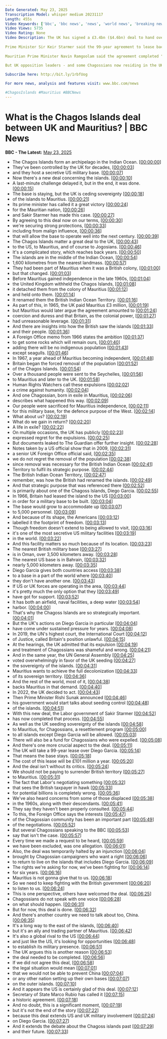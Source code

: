 ```yaml
---
Date Generated: May 23, 2025
Transcription Model: whisper medium 20231117
Length: 455s
Video Keywords: ['bbc', 'bbc news', 'news', 'world news', 'breaking news', 'us news', 'world', 'america', 'usa', 'usa news', 'india news']
Video Views: 5735
Video Rating: None
Video Description: The UK has signed a £3.4bn ($4.6bn) deal to hand over sovereignty of the Chagos Islands to Mauritius, while retaining control of a UK-US military base on Diego Garcia - the largest of the islands.
 
Prime Minister Sir Keir Starmer said the 99-year agreement to lease back Diego Garcia will cost the UK £101m a year, and is necessary to protect the base from "malign influence". 
 
Mauritian Prime Minister Navin Ramgoolam said the agreement completed "the total process of decolonisation".
 
But UK opposition leaders - and some Chagossians now residing in the UK - have criticised the deal.

Subscribe here: http://bit.ly/1rbfUog

For more news, analysis and features visit: www.bbc.com/news 

#ChagosIslands #Mauritius #BBCNews
---
```


# What is the Chagos Islands deal between UK and Mauritius? | BBC News
**BBC - The Latest:** [May 23, 2025](https://www.youtube.com/watch?v=6gwa1f15p94)
*  The Chagos Islands form an archipelago in the Indian Ocean. [[00:00:00](https://www.youtube.com/watch?v=6gwa1f15p94&t=0.0s)]
*  They've been controlled by the UK for decades, [[00:00:03](https://www.youtube.com/watch?v=6gwa1f15p94&t=3.84s)]
*  and they host a secretive US military base. [[00:00:07](https://www.youtube.com/watch?v=6gwa1f15p94&t=7.0s)]
*  Now there's a new deal concerning the islands. [[00:00:10](https://www.youtube.com/watch?v=6gwa1f15p94&t=10.44s)]
*  A last-minute challenge delayed it, but in the end, it was done. [[00:00:15](https://www.youtube.com/watch?v=6gwa1f15p94&t=15.08s)]
*  The base is staying, but the UK is ceding sovereignty [[00:00:18](https://www.youtube.com/watch?v=6gwa1f15p94&t=18.64s)]
*  of the islands to Mauritius. [[00:00:21](https://www.youtube.com/watch?v=6gwa1f15p94&t=21.8s)]
*  Its prime minister has called it a great victory [[00:00:24](https://www.youtube.com/watch?v=6gwa1f15p94&t=24.04s)]
*  for the Mauritian nation, [[00:00:26](https://www.youtube.com/watch?v=6gwa1f15p94&t=26.240000000000002s)]
*  and Sakir Starmer has made this case. [[00:00:27](https://www.youtube.com/watch?v=6gwa1f15p94&t=27.48s)]
*  By agreeing to this deal now on our terms, [[00:00:30](https://www.youtube.com/watch?v=6gwa1f15p94&t=30.36s)]
*  we're securing strong protections, [[00:00:33](https://www.youtube.com/watch?v=6gwa1f15p94&t=33.92s)]
*  including from malign influence, [[00:00:36](https://www.youtube.com/watch?v=6gwa1f15p94&t=36.56s)]
*  that will allow the base to operate well into the next century. [[00:00:39](https://www.youtube.com/watch?v=6gwa1f15p94&t=39.08s)]
*  The Chagos Islands matter a great deal to the UK, [[00:00:43](https://www.youtube.com/watch?v=6gwa1f15p94&t=43.2s)]
*  to the US, to Mauritius, and of course to Jogosians. [[00:00:46](https://www.youtube.com/watch?v=6gwa1f15p94&t=46.96s)]
*  It's a complicated story, which reaches back years. [[00:00:50](https://www.youtube.com/watch?v=6gwa1f15p94&t=50.8s)]
*  The islands are in the middle of the Indian Ocean, [[00:00:54](https://www.youtube.com/watch?v=6gwa1f15p94&t=54.92s)]
*  1,600 kilometres from the nearest landmass. [[00:00:57](https://www.youtube.com/watch?v=6gwa1f15p94&t=57.36s)]
*  They had been part of Mauritius when it was a British colony, [[00:01:00](https://www.youtube.com/watch?v=6gwa1f15p94&t=60.36s)]
*  but that changed. [[00:01:03](https://www.youtube.com/watch?v=6gwa1f15p94&t=63.48s)]
*  Before Mauritius gained independence in the late 1960s, [[00:01:04](https://www.youtube.com/watch?v=6gwa1f15p94&t=64.92s)]
*  the United Kingdom withheld the Chagos Islands, [[00:01:08](https://www.youtube.com/watch?v=6gwa1f15p94&t=68.92s)]
*  it detached them from the colony of Mauritius [[00:01:12](https://www.youtube.com/watch?v=6gwa1f15p94&t=72.16s)]
*  and held onto them. [[00:01:14](https://www.youtube.com/watch?v=6gwa1f15p94&t=74.88s)]
*  It renamed them the British Indian Ocean Territory. [[00:01:16](https://www.youtube.com/watch?v=6gwa1f15p94&t=76.0s)]
*  As part of this, in 1965, the UK paid Mauritius £3 million, [[00:01:19](https://www.youtube.com/watch?v=6gwa1f15p94&t=79.44s)]
*  but Mauritius would later argue the agreement amounted to [[00:01:24](https://www.youtube.com/watch?v=6gwa1f15p94&t=84.2s)]
*  coercion and duress and that Britain, as the colonial power, [[00:01:27](https://www.youtube.com/watch?v=6gwa1f15p94&t=87.2s)]
*  had unreasonable leverage. [[00:01:31](https://www.youtube.com/watch?v=6gwa1f15p94&t=91.04s)]
*  And there are insights into how the British saw the islands [[00:01:33](https://www.youtube.com/watch?v=6gwa1f15p94&t=93.36s)]
*  and their people. [[00:01:36](https://www.youtube.com/watch?v=6gwa1f15p94&t=96.16s)]
*  A Foreign Office memo from 1966 states the ambition [[00:01:37](https://www.youtube.com/watch?v=6gwa1f15p94&t=97.48s)]
*  to get some rocks which will remain ours, [[00:01:40](https://www.youtube.com/watch?v=6gwa1f15p94&t=100.92s)]
*  adding there will be no indigenous population [[00:01:43](https://www.youtube.com/watch?v=6gwa1f15p94&t=103.6s)]
*  except seagulls. [[00:01:46](https://www.youtube.com/watch?v=6gwa1f15p94&t=106.4s)]
*  In 1967, a year ahead of Mauritius becoming independent, [[00:01:48](https://www.youtube.com/watch?v=6gwa1f15p94&t=108.32000000000001s)]
*  Britain began the forced removal of the population [[00:01:52](https://www.youtube.com/watch?v=6gwa1f15p94&t=112.0s)]
*  of the Chagos Islands. [[00:01:54](https://www.youtube.com/watch?v=6gwa1f15p94&t=114.68s)]
*  Over a thousand people were sent to the Seychelles, [[00:01:56](https://www.youtube.com/watch?v=6gwa1f15p94&t=116.32s)]
*  to Mauritius and later to the UK. [[00:01:58](https://www.youtube.com/watch?v=6gwa1f15p94&t=118.63999999999999s)]
*  Human Rights Watchers call these expulsions [[00:02:02](https://www.youtube.com/watch?v=6gwa1f15p94&t=122.08s)]
*  a crime against humanity. [[00:02:04](https://www.youtube.com/watch?v=6gwa1f15p94&t=124.27999999999999s)]
*  And one Chagossian, born in exile in Mauritius, [[00:02:06](https://www.youtube.com/watch?v=6gwa1f15p94&t=126.36s)]
*  describes what happened this way. [[00:02:09](https://www.youtube.com/watch?v=6gwa1f15p94&t=129.16s)]
*  Our people were sacrificed for Mauritius independence, [[00:02:11](https://www.youtube.com/watch?v=6gwa1f15p94&t=131.68s)]
*  for this military base, for the defence purpose of the West. [[00:02:14](https://www.youtube.com/watch?v=6gwa1f15p94&t=134.64s)]
*  What about us? [[00:02:19](https://www.youtube.com/watch?v=6gwa1f15p94&t=139.68s)]
*  What do we gain in return? [[00:02:20](https://www.youtube.com/watch?v=6gwa1f15p94&t=140.4s)]
*  A life in exile? [[00:02:22](https://www.youtube.com/watch?v=6gwa1f15p94&t=142.16s)]
*  On multiple occasions, the UK has publicly [[00:02:23](https://www.youtube.com/watch?v=6gwa1f15p94&t=143.88s)]
*  expressed regret for the expulsions. [[00:02:25](https://www.youtube.com/watch?v=6gwa1f15p94&t=145.92s)]
*  But documents leaked to The Guardian offer further insight. [[00:02:28](https://www.youtube.com/watch?v=6gwa1f15p94&t=148.0s)]
*  Notes taken by a US official show that in 2009, [[00:02:31](https://www.youtube.com/watch?v=6gwa1f15p94&t=151.88s)]
*  a senior UK Foreign Office official said, [[00:02:35](https://www.youtube.com/watch?v=6gwa1f15p94&t=155.92s)]
*  we do not regret the removal of the population [[00:02:38](https://www.youtube.com/watch?v=6gwa1f15p94&t=158.72s)]
*  since removal was necessary for the British Indian Ocean [[00:02:41](https://www.youtube.com/watch?v=6gwa1f15p94&t=161.23999999999998s)]
*  Territory to fulfil its strategic purpose. [[00:02:44](https://www.youtube.com/watch?v=6gwa1f15p94&t=164.11999999999998s)]
*  The British Indian Ocean Territory, [[00:02:47](https://www.youtube.com/watch?v=6gwa1f15p94&t=167.64s)]
*  remember, was how the British had renamed the islands. [[00:02:49](https://www.youtube.com/watch?v=6gwa1f15p94&t=169.11999999999998s)]
*  And that strategic purpose that was referenced there [[00:02:52](https://www.youtube.com/watch?v=6gwa1f15p94&t=172.48s)]
*  is primarily about one of the Chagoss Islands, Diego Garcia. [[00:02:55](https://www.youtube.com/watch?v=6gwa1f15p94&t=175.56s)]
*  In 1966, Britain had leased the island to the US [[00:03:00](https://www.youtube.com/watch?v=6gwa1f15p94&t=180.68s)]
*  in order for a military base to be built. [[00:03:04](https://www.youtube.com/watch?v=6gwa1f15p94&t=184.44s)]
*  The base would grow to accommodate up [[00:03:07](https://www.youtube.com/watch?v=6gwa1f15p94&t=187.8s)]
*  to 5,000 personnel. [[00:03:09](https://www.youtube.com/watch?v=6gwa1f15p94&t=189.76s)]
*  And because of its shape, the Americans [[00:03:12](https://www.youtube.com/watch?v=6gwa1f15p94&t=192.08s)]
*  labelled it the footprint of freedom. [[00:03:13](https://www.youtube.com/watch?v=6gwa1f15p94&t=193.84s)]
*  Though freedom doesn't extend to being allowed to visit, [[00:03:16](https://www.youtube.com/watch?v=6gwa1f15p94&t=196.28s)]
*  it's one of the most secretive US military facilities [[00:03:19](https://www.youtube.com/watch?v=6gwa1f15p94&t=199.04s)]
*  in the world. [[00:03:22](https://www.youtube.com/watch?v=6gwa1f15p94&t=202.08s)]
*  And this facility matters so much because of its location. [[00:03:23](https://www.youtube.com/watch?v=6gwa1f15p94&t=203.51999999999998s)]
*  The nearest British military base [[00:03:27](https://www.youtube.com/watch?v=6gwa1f15p94&t=207.48s)]
*  is in Oman, over 3,500 kilometers away. [[00:03:28](https://www.youtube.com/watch?v=6gwa1f15p94&t=208.92s)]
*  The nearest US base is in Bahrain, [[00:03:32](https://www.youtube.com/watch?v=6gwa1f15p94&t=212.83999999999997s)]
*  nearly 5,000 kilometers away. [[00:03:35](https://www.youtube.com/watch?v=6gwa1f15p94&t=215.16s)]
*  Diego Garcia gives both countries access [[00:03:38](https://www.youtube.com/watch?v=6gwa1f15p94&t=218.0s)]
*  to a base in a part of the world where [[00:03:40](https://www.youtube.com/watch?v=6gwa1f15p94&t=220.76s)]
*  they don't have another one. [[00:03:43](https://www.youtube.com/watch?v=6gwa1f15p94&t=223.44s)]
*  If US or UK forces are operating in the area, [[00:03:44](https://www.youtube.com/watch?v=6gwa1f15p94&t=224.92s)]
*  it's pretty much the only option that they [[00:03:49](https://www.youtube.com/watch?v=6gwa1f15p94&t=229.79999999999998s)]
*  have got for support. [[00:03:52](https://www.youtube.com/watch?v=6gwa1f15p94&t=232.36s)]
*  It has both an airfield, naval facilities, a deep water [[00:03:54](https://www.youtube.com/watch?v=6gwa1f15p94&t=234.24s)]
*  harbor. [[00:04:00](https://www.youtube.com/watch?v=6gwa1f15p94&t=240.28s)]
*  That's why the Chagoss Islands are so strategically important. [[00:04:01](https://www.youtube.com/watch?v=6gwa1f15p94&t=241.04000000000002s)]
*  But the UK's actions on Diego Garcia in particular [[00:04:04](https://www.youtube.com/watch?v=6gwa1f15p94&t=244.96s)]
*  have come under sustained pressure for years. [[00:04:08](https://www.youtube.com/watch?v=6gwa1f15p94&t=248.72000000000003s)]
*  In 2019, the UN's highest court, the International Court [[00:04:12](https://www.youtube.com/watch?v=6gwa1f15p94&t=252.36s)]
*  of Justice, called Britain's position unlawful. [[00:04:15](https://www.youtube.com/watch?v=6gwa1f15p94&t=255.60000000000002s)]
*  At the hearings, the UK admitted that its expulsion [[00:04:19](https://www.youtube.com/watch?v=6gwa1f15p94&t=259.28000000000003s)]
*  and treatment of Chagossians was shameful and wrong. [[00:04:21](https://www.youtube.com/watch?v=6gwa1f15p94&t=261.96s)]
*  And in the same year, the UN General Assembly [[00:04:25](https://www.youtube.com/watch?v=6gwa1f15p94&t=265.68s)]
*  voted overwhelmingly in favor of the UK seeding [[00:04:27](https://www.youtube.com/watch?v=6gwa1f15p94&t=267.84s)]
*  the sovereignty of the islands. [[00:04:31](https://www.youtube.com/watch?v=6gwa1f15p94&t=271.32s)]
*  Mauritius wants to achieve the full decolonization [[00:04:33](https://www.youtube.com/watch?v=6gwa1f15p94&t=273.4s)]
*  of its sovereign territory. [[00:04:36](https://www.youtube.com/watch?v=6gwa1f15p94&t=276.52s)]
*  And the rest of the world, most of it, [[00:04:38](https://www.youtube.com/watch?v=6gwa1f15p94&t=278.32s)]
*  backs Mauritius in that demand. [[00:04:40](https://www.youtube.com/watch?v=6gwa1f15p94&t=280.4s)]
*  In 2022, the UK decided to act. [[00:04:43](https://www.youtube.com/watch?v=6gwa1f15p94&t=283.03999999999996s)]
*  Then Prime Minister Rishi Sunak announced [[00:04:46](https://www.youtube.com/watch?v=6gwa1f15p94&t=286.35999999999996s)]
*  his government would start talks about seeding control [[00:04:48](https://www.youtube.com/watch?v=6gwa1f15p94&t=288.15999999999997s)]
*  of the islands. [[00:04:51](https://www.youtube.com/watch?v=6gwa1f15p94&t=291.12s)]
*  With this new deal, the Labor government of Sakir Starmer [[00:04:52](https://www.youtube.com/watch?v=6gwa1f15p94&t=292.28000000000003s)]
*  has now completed that process. [[00:04:55](https://www.youtube.com/watch?v=6gwa1f15p94&t=295.8s)]
*  As well as the UK seeding sovereignty of the islands [[00:04:58](https://www.youtube.com/watch?v=6gwa1f15p94&t=298.36s)]
*  to Mauritius, for Chagossians, a resettlement program [[00:05:00](https://www.youtube.com/watch?v=6gwa1f15p94&t=300.72s)]
*  to all islands except Diego Garcia will be allowed. [[00:05:03](https://www.youtube.com/watch?v=6gwa1f15p94&t=303.96s)]
*  There will also be a fund for Chagossians who were expelled. [[00:05:08](https://www.youtube.com/watch?v=6gwa1f15p94&t=308.04s)]
*  And there's one more crucial aspect to the deal. [[00:05:11](https://www.youtube.com/watch?v=6gwa1f15p94&t=311.36s)]
*  The UK will take a 99-year lease over Diego Garcia. [[00:05:14](https://www.youtube.com/watch?v=6gwa1f15p94&t=314.52s)]
*  That means the base stays. [[00:05:18](https://www.youtube.com/watch?v=6gwa1f15p94&t=318.76s)]
*  The cost of this lease will be £101 million a year. [[00:05:20](https://www.youtube.com/watch?v=6gwa1f15p94&t=320.96s)]
*  And the deal isn't without its critics. [[00:05:24](https://www.youtube.com/watch?v=6gwa1f15p94&t=324.64s)]
*  We should not be paying to surrender British territory [[00:05:27](https://www.youtube.com/watch?v=6gwa1f15p94&t=327.08s)]
*  to Mauritius. [[00:05:31](https://www.youtube.com/watch?v=6gwa1f15p94&t=331.03999999999996s)]
*  The fact that Labor's negotiating something [[00:05:32](https://www.youtube.com/watch?v=6gwa1f15p94&t=332.12s)]
*  that sees the British taxpayer in hawk [[00:05:33](https://www.youtube.com/watch?v=6gwa1f15p94&t=333.91999999999996s)]
*  for potential billions is completely wrong. [[00:05:36](https://www.youtube.com/watch?v=6gwa1f15p94&t=336.15999999999997s)]
*  We've also heard concerns from some of those displaced [[00:05:38](https://www.youtube.com/watch?v=6gwa1f15p94&t=338.88s)]
*  in the 1960s, along with their descendants. [[00:05:41](https://www.youtube.com/watch?v=6gwa1f15p94&t=341.32s)]
*  They say they haven't been properly consulted. [[00:05:44](https://www.youtube.com/watch?v=6gwa1f15p94&t=344.4s)]
*  To this, the Foreign Office says the interests [[00:05:47](https://www.youtube.com/watch?v=6gwa1f15p94&t=347.4s)]
*  of the Chagossian community has been an important part [[00:05:49](https://www.youtube.com/watch?v=6gwa1f15p94&t=349.44s)]
*  of the negotiations. [[00:05:52](https://www.youtube.com/watch?v=6gwa1f15p94&t=352.64s)]
*  But several Chagossians speaking to the BBC [[00:05:53](https://www.youtube.com/watch?v=6gwa1f15p94&t=353.76s)]
*  say that isn't the case. [[00:05:57](https://www.youtube.com/watch?v=6gwa1f15p94&t=357.0s)]
*  Every time we made a request to be heard, [[00:05:59](https://www.youtube.com/watch?v=6gwa1f15p94&t=359.0s)]
*  we have been excluded, was one allegation. [[00:06:01](https://www.youtube.com/watch?v=6gwa1f15p94&t=361.03999999999996s)]
*  Also, the deal was temporarily halted by an injunction [[00:06:04](https://www.youtube.com/watch?v=6gwa1f15p94&t=364.0s)]
*  brought by Chagossian campaigners who want a right [[00:06:06](https://www.youtube.com/watch?v=6gwa1f15p94&t=366.91999999999996s)]
*  to return to live on the islands that includes Diego Garcia. [[00:06:09](https://www.youtube.com/watch?v=6gwa1f15p94&t=369.52s)]
*  The rights we're asking for now, we've been fighting for [[00:06:14](https://www.youtube.com/watch?v=6gwa1f15p94&t=374.08s)]
*  for six years. [[00:06:16](https://www.youtube.com/watch?v=6gwa1f15p94&t=376.44s)]
*  Mauritius is not gonna give that to us. [[00:06:18](https://www.youtube.com/watch?v=6gwa1f15p94&t=378.08s)]
*  So we need to keep fighting with the British government [[00:06:20](https://www.youtube.com/watch?v=6gwa1f15p94&t=380.8s)]
*  to listen to us. [[00:06:24](https://www.youtube.com/watch?v=6gwa1f15p94&t=384.08s)]
*  This is one perspective, others have welcomed the deal. [[00:06:25](https://www.youtube.com/watch?v=6gwa1f15p94&t=385.32s)]
*  Chagossians do not speak with one voice [[00:06:28](https://www.youtube.com/watch?v=6gwa1f15p94&t=388.44s)]
*  on what should happen. [[00:06:31](https://www.youtube.com/watch?v=6gwa1f15p94&t=391.0s)]
*  But for now, this deal is done. [[00:06:32](https://www.youtube.com/watch?v=6gwa1f15p94&t=392.4s)]
*  And there's another country we need to talk about too, China. [[00:06:35](https://www.youtube.com/watch?v=6gwa1f15p94&t=395.44s)]
*  It's a long way to the east of the islands, [[00:06:40](https://www.youtube.com/watch?v=6gwa1f15p94&t=400.15999999999997s)]
*  but it's an ally and trading partner of Mauritius. [[00:06:42](https://www.youtube.com/watch?v=6gwa1f15p94&t=402.12s)]
*  It's also a global rival to the US [[00:06:44](https://www.youtube.com/watch?v=6gwa1f15p94&t=404.91999999999996s)]
*  and just like the US, it's looking for opportunities [[00:06:48](https://www.youtube.com/watch?v=6gwa1f15p94&t=408.08s)]
*  to establish its military presence. [[00:06:51](https://www.youtube.com/watch?v=6gwa1f15p94&t=411.04s)]
*  The UK argues this is another reason [[00:06:53](https://www.youtube.com/watch?v=6gwa1f15p94&t=413.56s)]
*  the deal needed to be completed. [[00:06:56](https://www.youtube.com/watch?v=6gwa1f15p94&t=416.04s)]
*  If we did not agree this deal, [[00:06:58](https://www.youtube.com/watch?v=6gwa1f15p94&t=418.56s)]
*  the legal situation would mean [[00:07:01](https://www.youtube.com/watch?v=6gwa1f15p94&t=421.64s)]
*  that we would not be able to prevent China [[00:07:04](https://www.youtube.com/watch?v=6gwa1f15p94&t=424.16s)]
*  or any other nation setting up their own bases [[00:07:07](https://www.youtube.com/watch?v=6gwa1f15p94&t=427.04s)]
*  on the outer islands. [[00:07:10](https://www.youtube.com/watch?v=6gwa1f15p94&t=430.56s)]
*  And it appears the US is certainly glad of this deal. [[00:07:12](https://www.youtube.com/watch?v=6gwa1f15p94&t=432.44s)]
*  Secretary of State Marco Rubio has called it [[00:07:15](https://www.youtube.com/watch?v=6gwa1f15p94&t=435.2s)]
*  a historic agreement. [[00:07:18](https://www.youtube.com/watch?v=6gwa1f15p94&t=438.59999999999997s)]
*  And no doubt, this is a significant moment, [[00:07:19](https://www.youtube.com/watch?v=6gwa1f15p94&t=439.44s)]
*  but it's not the end of the story [[00:07:22](https://www.youtube.com/watch?v=6gwa1f15p94&t=442.56s)]
*  because this deal extends US and UK military involvement [[00:07:24](https://www.youtube.com/watch?v=6gwa1f15p94&t=444.15999999999997s)]
*  on Diego Garcia. [[00:07:27](https://www.youtube.com/watch?v=6gwa1f15p94&t=447.71999999999997s)]
*  And it extends the debate about the Chagoss islands past [[00:07:29](https://www.youtube.com/watch?v=6gwa1f15p94&t=449.47999999999996s)]
*  and their future. [[00:07:33](https://www.youtube.com/watch?v=6gwa1f15p94&t=453.44s)]
